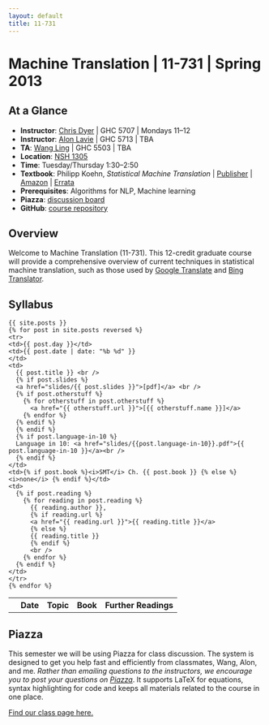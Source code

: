 ```yaml
---
layout: default
title: 11-731
---
```

# Machine Translation | 11-731 | Spring 2013

## At a Glance

 * **Instructor**: [Chris Dyer](http://www.cs.cmu.edu/~cdyer) | GHC 5707 | Mondays 11–12
 * **Instructor**: [Alon Lavie](http://www.cs.cmu.edu/~alavie) | GHC 5713 | TBA
 * **TA**: [Wang Ling](http://www.cs.cmu.edu/~lingwang/) | GHC 5503 | TBA
 * **Location**: [NSH 1305](http://www.cs.cmu.edu/~help/AV-Help/AV-Rooms/NSH1305.html)
 * **Time**: Tuesday/Thursday 1:30–2:50
 * **Textbook**: Philipp Koehn, *Statistical Machine Translation* | [Publisher](https://www.cambridge.org/us/catalogue/catalogue.asp?isbn=9780521874151) | [Amazon](http://www.amazon.com/dp/0521874157) | [Errata](http://www.statmt.org/book/errata.html)
 * **Prerequisites**: Algorithms for NLP, Machine learning
 * **Piazza**: [discussion board](https://piazza.com/cmu/spring2013/11731/home)
 * **GitHub**: [course repository](https://github.com/clab/sp2013.11-731)

## Overview

Welcome to Machine Translation (11-731). This 12-credit graduate course will provide a comprehensive overview of current techniques in statistical machine translation, such as those used by [Google Translate](http://translate.google.com/) and [Bing Translator](http://www.bing.com/translator).

## Syllabus

<table> 
  <tbody>
    <tr><th></th><th><b>Date</b></th><th><b>Topic</b></th><th><b>Book</b></th><th><b>Further Readings</b></th>
    </tr>

    {{ site.posts }}
    {% for post in site.posts reversed %}
    <tr>
    <td>{{ post.day }}</td>
    <td>{{ post.date | date: "%b %d" }}
    </td>
    <td>
      {{ post.title }} <br />
      {% if post.slides %}
      <a href="slides/{{ post.slides }}">[pdf]</a> <br />
      {% if post.otherstuff %}
        {% for otherstuff in post.otherstuff %}
          <a href="{{ otherstuff.url }}">[{{ otherstuff.name }}]</a>
        {% endfor %}
      {% endif %}
      {% endif %}
      {% if post.language-in-10 %}
      Language in 10: <a href="slides/{{post.language-in-10}}.pdf">{{ post.language-in-10 }}</a><br />
      {% endif %}
    </td>
    <td>{% if post.book %}<i>SMT</i> Ch. {{ post.book }} {% else %} <i>none</i> {% endif %}</td>
    <td>
      {% if post.reading %}
        {% for reading in post.reading %}
          {{ reading.author }},
          {% if reading.url %}
          <a href="{{ reading.url }}">{{ reading.title }}</a>
          {% else %}
          {{ reading.title }} 
          {% endif %}
          <br />
        {% endfor %}
      {% endif %}
    </td>
    </tr>
    {% endfor %}

  </tbody>
</table>

## Piazza

This semester we will be using Piazza for class discussion. The system is designed to get you help fast and efficiently from classmates, Wang, Alon, and me. *Rather than emailing questions to the instructors, we encourage you to post your questions on [Piazza](https://piazza.com/cmu/spring2013/11731/home)*. It supports LaTeX for equations, syntax highlighting for code and keeps all materials related to the course in one place.

[Find our class page here.](https://piazza.com/cmu/spring2013/11731/home)

